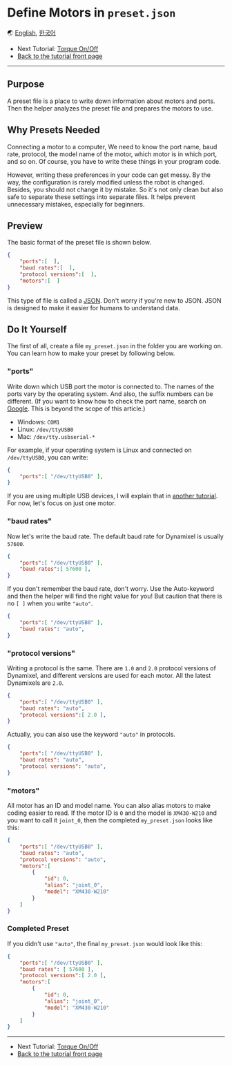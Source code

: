 # Define Motors in `preset.json`

🌏 [English](make_preset.en.md), [한국어](make_preset.kr.md)

- Next Tutorial: [Torque On/Off](torque.en.md)
- [Back to the tutorial front page](TUTORIAL.en.md)

---

## Purpose

A preset file is a place to write down information about motors and ports. Then the helper analyzes the preset file and prepares the motors to use.

## Why Presets Needed

Connecting a motor to a computer, We need to know the port name, baud rate, protocol, the model name of the motor, which motor is in which port, and so on. Of course, you have to write these things in your program code.

However, writing these preferences in your code can get messy. By the way, the configuration is rarely modified unless the robot is changed. Besides, you should not change it by mistake. So it's not only clean but also safe to separate these settings into separate files. It helps prevent unnecessary mistakes, especially for beginners.

## Preview

The basic format of the preset file is shown below.

```json
{
    "ports":[  ],
    "baud rates":[  ],
    "protocol versions":[  ],
    "motors":[  ]
}
```

This type of file is called a [JSON](https://en.wikipedia.org/wiki/JSON). Don't worry if you're new to JSON. JSON is designed to make it easier for humans to understand data.

## Do It Yourself

The first of all, create a file `my_preset.json` in the folder you are working on. You can learn how to make your preset by following below.

### "ports"

Write down which USB port the motor is connected to. The names of the ports vary by the operating system. And also, the suffix numbers can be different. (If you want to know how to check the port name, search on [Google](https://www.google.com). This is beyond the scope of this article.)

- Windows: `COM1`
- Linux: `/dev/ttyUSB0`
- Mac: `/dev/tty.usbserial-*`

For example, if your operating system is Linux and connected on `/dev/ttyUSB0`, you can write:

```json
{
    "ports":[ "/dev/ttyUSB0" ],
}
```

If you are using multiple USB devices, I will explain that in [another tutorial](multiple_ports.en.md). For now, let's focus on just one motor.

### "baud rates"

Now let's write the baud rate. The default baud rate for Dynamixel is usually `57600`.

```json
{
    "ports":[ "/dev/ttyUSB0" ],
    "baud rates":[ 57600 ],
}
```

If you don't remember the baud rate, don't worry. Use the Auto-keyword and then the helper will find the right value for you! But caution that there is no `[ ]` when you write `"auto"`.

```json
{
    "ports":[ "/dev/ttyUSB0" ],
    "baud rates": "auto",
}
```

### "protocol versions"

Writing a protocol is the same. There are `1.0` and `2.0` protocol versions of Dynamixel, and different versions are used for each motor. All the latest Dynamixels are `2.0`.

```json
{
    "ports":[ "/dev/ttyUSB0" ],
    "baud rates": "auto",
    "protocol versions":[ 2.0 ],
}
```

Actually, you can also use the keyword `"auto"` in protocols.

```json
{
    "ports":[ "/dev/ttyUSB0" ],
    "baud rates": "auto",
    "protocol versions": "auto",
}
```

### "motors"

All motor has an ID and model name. You can also alias motors to make coding easier to read. If the motor ID is `0` and the model is `XM430-W210` and you want to call it `joint_0`, then the completed `my_preset.json` looks like this:

```json
{
    "ports":[ "/dev/ttyUSB0" ],
    "baud rates": "auto",
    "protocol versions": "auto",
    "motors":[
        {
            "id": 0,
            "alias": "joint_0",
            "model": "XM430-W210"
        }
    ]
}
```

### Completed Preset

If you didn't use `"auto"`, the final `my_preset.json` would look like this:

```json
{
    "ports":[ "/dev/ttyUSB0" ],
    "baud rates": [ 57600 ],
    "protocol versions":[ 2.0 ],
    "motors":[
        {
            "id": 0,
            "alias": "joint_0",
            "model": "XM430-W210"
        }
    ]
}
```

---

- Next Tutorial: [Torque On/Off](torque.en.md)
- [Back to the tutorial front page](TUTORIAL.en.md)
